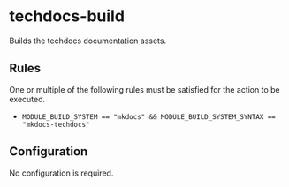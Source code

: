 # techdocs-build

Builds the techdocs documentation assets.


## Rules

One or multiple of the following rules must be satisfied for the action to be executed.

- `MODULE_BUILD_SYSTEM == "mkdocs" && MODULE_BUILD_SYSTEM_SYNTAX == "mkdocs-techdocs"`

## Configuration


No configuration is required.
